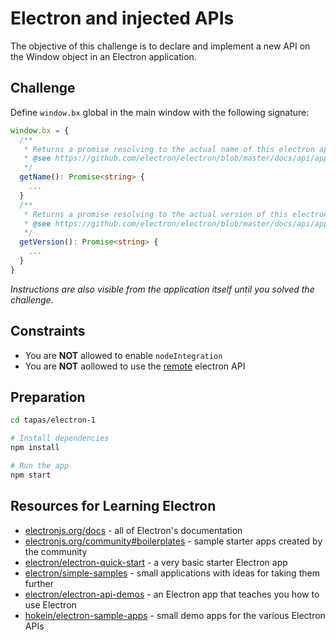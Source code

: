 # Electron and injected APIs
The objective of this challenge is to declare and implement a new API on the Window object in an Electron application.

## Challenge
Define `window.bx` global in the main window with the following signature:
```typescript
window.bx = {
  /**
   * Returns a promise resolving to the actual name of this electron application.
   * @see https://github.com/electron/electron/blob/master/docs/api/app.md#appgetname
   */
  getName(): Promise<string> {
    ...
  }
  /**
   * Returns a promise resolving to the actual version of this electron application.
   * @see https://github.com/electron/electron/blob/master/docs/api/app.md#appgetversion
   */
  getVersion(): Promise<string> {
    ...
  }
}
```
_Instructions are also visible from the application itself until you solved the challenge._

## Constraints

- You are **NOT** allowed to enable `nodeIntegration`
- You are **NOT** aollowed to use the [remote](https://electronjs.org/docs/api/remote) electron API

## Preparation

```sh
cd tapas/electron-1

# Install dependencies
npm install

# Run the app
npm start
```

## Resources for Learning Electron

- [electronjs.org/docs](https://electronjs.org/docs) - all of Electron's documentation
- [electronjs.org/community#boilerplates](https://electronjs.org/community#boilerplates) - sample starter apps created by the community
- [electron/electron-quick-start](https://github.com/electron/electron-quick-start) - a very basic starter Electron app
- [electron/simple-samples](https://github.com/electron/simple-samples) - small applications with ideas for taking them further
- [electron/electron-api-demos](https://github.com/electron/electron-api-demos) - an Electron app that teaches you how to use Electron
- [hokein/electron-sample-apps](https://github.com/hokein/electron-sample-apps) - small demo apps for the various Electron APIs
